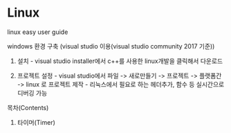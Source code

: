 # Linux
linux easy user guide

windows 환경 구축 (visual studio 이용(visual studio community 2017 기준))
  1. 설치
    - visual studio installer에서 c++를 사용한 linux개발을 클릭해서 다운로드
  
  2. 프로젝트 설정
    - visual studio에서 파일 -> 새로만들기 -> 프로젝트 -> 플랫폼간 -> linux 로 프로젝트 제작
    - 리눅스에서 필요로 하는 헤더추가, 함수 등 실시간으로 디버깅 가능

목차(Contents)

1. 타이머(Timer)
